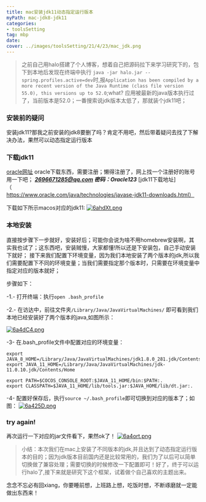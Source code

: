 ```yaml
---
title: mac安装jdk11动态指定运行版本
myPath: mac-jdk8-jdk11
categories:
- toolsSetting
tag: mbp
date:
cover: ../images/toolsSetting/21/4/23/mac_jdk.png
---
```

> 之前自己用halo搭建了个人博客，想着自己把源码拉下来学习研究下的，包下到本地后发现在终端中执行 ```java -jar halo.jar --spring.profiles.active=dev```时,报```Application has been compiled by a more recent version of the Java Runtime (class file version 55.0), this versions up to 52.0```;what? 应用被最新的java版本执行过了，当前版本是52.0；一番搜索说jdk版本太低了，那就装个jdk11吧；

### 安装前的疑问
安装jdk11?那我之前安装的jdk8要删了吗？肯定不用吧，然后带着疑问去找了下解决办法，果然可以动态指定运行版本

### 下载jdk11
[oracle网址](https://www.oracle.com/index.html)
oracle下载东西，需要注册；懒得注册了，网上找一个注册好的账号用一下吧；
***2696671285@qq.com  密码：Oracle123***
[jdk11下载地址]（https://www.oracle.com/java/technologies/javase-jdk11-downloads.html）

下载如下所示macos对应的jdk11:
[![6ahdXt.png](https://s3.ax1x.com/2021/03/13/6ahdXt.png)](https://imgtu.com/i/6ahdXt)

### 本地安装
直接按步骤下一步就好，安装好后；可能你会说为啥不用homebrew安装啊，其实我也试了；这东西吧，安装贼慢，大家都懂!所以还是下安装包，自己手动安装下就好；
接下来我们配置下环境变量，因为我们本地安装了两个版本的jdk,所以我们需要配置下不同的环境变量；当我们需要指定那个版本时，只需要在环境变量中指定对应的版本就好；

步骤如下：

-1.- 打开终端：执行```open .bash_profile```

-2.- 在访达中，前往文件夹```/Library/Java/JavaVirtualMachines/``` 即可看到我们本地已经安装好了两个版本的java,如图所示：

[![6a4dC4.png](https://s3.ax1x.com/2021/03/13/6a4dC4.png)](https://imgtu.com/i/6a4dC4)

-3- 在.bash_profile文件中配置对应的环境变量：

```shell
export JAVA_8_HOME=/Library/Java/JavaVirtualMachines/jdk1.8.0_281.jdk/Contents/Home
export JAVA_11_HOME=/Library/Java/JavaVirtualMachines/jdk-11.0.10.jdk/Contents/Home

export PATH=$COCOS_CONSOLE_ROOT:$JAVA_11_HOME/bin:$PATH:.
export CLASSPATH=$JAVA_11_HOME/lib/tools.jar:$JAVA_HOME/lib/dt.jar:.
```
-4- 配置好保存后，执行```source ~/.bash_profile```即可切换到对应的版本了；如图：
[![6a425D.png](https://s3.ax1x.com/2021/03/13/6a425D.png)](https://imgtu.com/i/6a425D)

### try again!
再次运行一下对应的jar文件看下，果然ok了！
[![6a4ort.png](https://s3.ax1x.com/2021/03/13/6a4ort.png)](https://imgtu.com/i/6a4ort)

> 小结：本次我们在mac上安装了不同版本的jdk,并且达到了动态指定运行版本的目的；因为jdk版本目前国内还是比较常用的，我们为了以后可以简单切换做了兼容处理；需要切换的时候修改一下配置即可！好了，终于可以运行halo了,接下来就是研究下这个框架，试着做个自己喜欢的主题出来。

念念不忘必有回xiang，你要睡前想，上班路上想，吃饭时想，不断琢磨就一定能做出东西来！